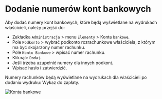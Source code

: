 # Dodanie numerów kont bankowych

Aby dodać numery kont bankowych, które będą wyświetlane na wydrukach właścicieli, należy przejść do:

- Zakładka `Administracja` > menu `Elementy` > Konta `bankowe`.
- Pole `Podkonto` > wybrać podkonto rozrachunkowe właściciela, z którym ma być skojarzony numer rachunku.
- Pole `Konto Bankowe` > wpisać numer rachunku.
- Kliknąć: `Dodaj`.
- Jeśli trzeba uzupełnić numery dla innych podkont.
- Wpisać hasło i zatwierdzić.

Numery rachunków będą wyświetlane na wydrukach dla właścicieli po dodaniu wydruku: Wykaz do zapłaty.

![Konta bankowe](kontabankowe.gif)